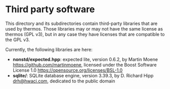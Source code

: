 # Third party software

This directory and its subdirectories contain third-party libraries that are
used by thermos. Those libraries may or may not have the same license as thermos
(GPL v3), but in any case they have licenses that are compatible to the GPL v3.

Currently, the following libraries are here:

* **nonstd/expected.hpp**: expected lite, version 0.6.2,
  by Martin Moene <https://github.com/martinmoene>,
  licensed under the Boost Software License 1.0
  <https://opensource.org/licenses/BSL-1.0>
* **sqlite/**: SQLite database engine, version 3.39.3,
  by D. Richard Hipp <drh@hwaci.com>,
  dedicated to the public domain
